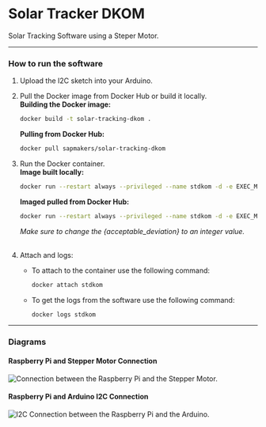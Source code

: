 # Solar Tracker DKOM

Solar Tracking Software using a Steper Motor.

---

### How to run the software

  1. Upload the I2C sketch into your Arduino.

  2. Pull the Docker image from Docker Hub or build it locally.
\
      **Building the Docker image:**

      ``` bash
      docker build -t solar-tracking-dkom .
      ```

      **Pulling from Docker Hub:**

      ``` bash
      docker pull sapmakers/solar-tracking-dkom
      ```

  3. Run the Docker container.
\
      **Image built locally:**

      ``` bash
      docker run --restart always --privileged --name stdkom -d -e EXEC_MODE=PROD -e ACCEPTABLE=DEVIATION={acceptable deviation} solar-tracking-dkom
      ```

      **Imaged pulled from Docker Hub:**

      ```bash
      docker run --restart always --privileged --name stdkom -d -e EXEC_MODE=PROD -e ACCEPTABLE_DEVIATION={acceptable_deviation} sapmakers/solar-tracking-dkom
      ```

      *Make sure to change the {acceptable_deviation} to an integer value.*  
      <br />

  4. Attach and logs:
    <br />
      * To attach to the container use the following command:

        ``` bash
        docker attach stdkom
        ```

      * To get the logs from the software use the following command:

        ``` bash
        docker logs stdkom
        ```

---

### Diagrams

#### Raspberry Pi and Stepper Motor Connection

![Connection between the Raspberry Pi and the Stepper Motor.][rasp-stepper]

[rasp-stepper]: https://github.com/makersmovement-solartracking/solar-tracker-dkom/diagrams/raspberry-and-stepper-motor.png "Raspberry and Stepper Motor Connection."

#### Raspberry Pi and Arduino I2C Connection

![I2C Connection between the Raspberry Pi and the Arduino.][rasp-arduino]

[rasp-arduino]: https://github.com/makersmovement-solartracking/solar-tracker-dkom/diagrams/raspberry-and-arduino.png "Raspberry and Arduino I2C connection."
